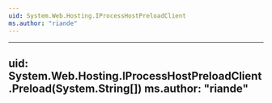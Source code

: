 ```yaml
---
uid: System.Web.Hosting.IProcessHostPreloadClient
ms.author: "riande"
---
```


---
uid: System.Web.Hosting.IProcessHostPreloadClient.Preload(System.String[])
ms.author: "riande"
---
